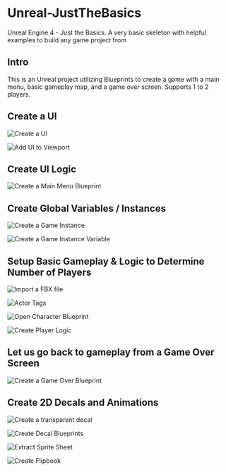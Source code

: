 # Unreal-JustTheBasics
Unreal Engine 4 - Just the Basics. A very basic skeleton with helpful examples to build any game project from

## Intro

This is an Unreal project utilizing Blueprints to create a game with a main menu, basic gameplay map, and a game over screen. Supports 1 to 2 players.

## Create a UI

![Create a UI](https://raw.githubusercontent.com/sirnameless/Unreal-JustTheBasics/master/readmefiles/ui_setup.png)

![Add UI to Viewport](https://raw.githubusercontent.com/sirnameless/Unreal-JustTheBasics/master/readmefiles/add_to_viewport.png)

## Create UI Logic

![Create a Main Menu Blueprint](https://raw.githubusercontent.com/sirnameless/Unreal-JustTheBasics/master/readmefiles/main_menu_bp.png)

## Create Global Variables / Instances

![Create a Game Instance](https://raw.githubusercontent.com/sirnameless/Unreal-JustTheBasics/master/readmefiles/new_bp_game_instance_parent.png)

![Create a Game Instance Variable](https://raw.githubusercontent.com/sirnameless/Unreal-JustTheBasics/master/readmefiles/game_instance_variable.png)

## Setup Basic Gameplay & Logic to Determine Number of Players

![Import a FBX file](https://raw.githubusercontent.com/sirnameless/Unreal-JustTheBasics/master/readmefiles/import_fbx_into_level.png)

![Actor Tags](https://raw.githubusercontent.com/sirnameless/Unreal-JustTheBasics/master/readmefiles/actor_tags.png)

![Open Character Blueprint](https://raw.githubusercontent.com/sirnameless/Unreal-JustTheBasics/master/readmefiles/open_character_bp.png)

![Create Player Logic](https://raw.githubusercontent.com/sirnameless/Unreal-JustTheBasics/master/readmefiles/players_logic.png)

## Let us go back to gameplay from a Game Over Screen

![Create a Game Over Blueprint](https://raw.githubusercontent.com/sirnameless/Unreal-JustTheBasics/master/readmefiles/game_over_menu_bp.png)

## Create 2D Decals and Animations

![Create a transparent decal](https://raw.githubusercontent.com/sirnameless/Unreal-JustTheBasics/master/readmefiles/transparent_decal.png)

![Create Decal Blueprints](https://raw.githubusercontent.com/sirnameless/Unreal-JustTheBasics/master/readmefiles/decal_bp.png)

![Extract Sprite Sheet](https://raw.githubusercontent.com/sirnameless/Unreal-JustTheBasics/master/readmefiles/sprite_sheet_extract.png)

![Create Flipbook](https://raw.githubusercontent.com/sirnameless/Unreal-JustTheBasics/master/readmefiles/create_flipbook.png)
